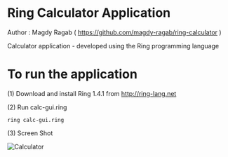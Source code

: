 # Ring Calculator Application 

Author : Magdy Ragab ( https://github.com/magdy-ragab/ring-calculator )

Calculator application - developed using the Ring programming language

# To run the application

(1) Download and install Ring 1.4.1 from http://ring-lang.net

(2) Run calc-gui.ring

	ring calc-gui.ring

(3) Screen Shot

![Calculator](https://raw.githubusercontent.com/ring-lang/ring/master/applications/calculator/calc_screenshot.png)


